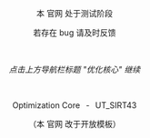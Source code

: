 <p align="center">本 官网 处于测试阶段</p>
<p align="center">若存在 bug 请及时反馈</p>

⠀  

*<p align="center">点击上方导航栏标题 "优化核心" 继续</p>*  

⠀  

<p align="center">Optimization Core⠀-⠀UT_SIRT43</p>

<p align="center">（本 官网 改于开放模板）</p>